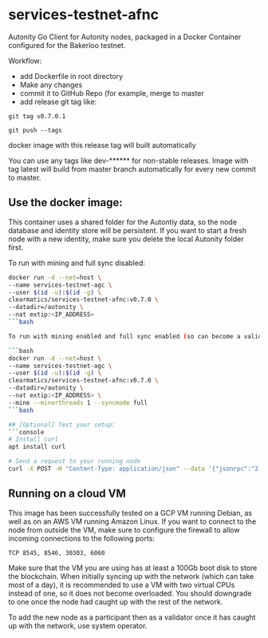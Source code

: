 # services-testnet-afnc

Autonity Go Client for Autonity nodes, packaged in a Docker Container configured for the Bakerloo testnet.

Workflow:
* add Dockerfile in root directory
* Make any changes
* commit it to GitHub Repo (for example, merge to master
* add release git tag like:

`git tag v0.7.0.1`

`git push --tags`

docker image with this release tag will built automatically

You can use any tags like dev-****** for non-stable releases.
Image with tag latest will build from master branch automatically for every new commit to master.

## Use the docker image:

This container uses a shared folder for the Autontiy data, so the node database and identity store will be persistent. If you want to start a fresh node with a new identity, make sure you delete the local Autonity folder first.

To run with mining and full sync disabled:

```bash
docker run -d --net=host \
--name services-testnet-agc \
--user $(id -u):$(id -g) \
clearmatics/services-testnet-afnc:v0.7.0 \
--datadir=/autonity \
--nat extip:<IP_ADDRESS>
```bash

To run with mining enabled and full sync enabled (so can become a validator node):

```bash
docker run -d --net=host \
--name services-testnet-agc \ 
--user $(id -u):$(id -g) \
clearmatics/services-testnet-afnc:v0.7.0 \
--datadir=/autonity \
--nat extip:<IP_ADDRESS> \
--mine --minerthreads 1 --syncmode full
```bash

## [Optional] Test your setup:
```console
# Install curl
apt install curl

# Send a request to your running node
curl -X POST -H "Content-Type: application/json" --data '{"jsonrpc":"2.0","method":"web3_clientVersion","params":[],"id":67}' 127.0.0.1:8545
```

## Running on a cloud VM

This image has been successfully tested on a GCP VM running Debian, as well as on an AWS VM running Amazon Linux. If you want to connect to the node from outside the VM, make sure to configure the firewall to allow incoming connections to the following ports:

`TCP 8545, 8546, 30303, 6060`

Make sure that the VM you are using has at least a 100Gb boot disk to store the blockchain. When initially syncing up with the network (which can take most of a day), it is recommended to use a VM with two virtual CPUs instead of one, so it does not become overloaded. You should downgrade to one once the node had caught up with the rest of the network.

To add the new node as a participant then as a validator once it has caught up with the network, use system operator.
